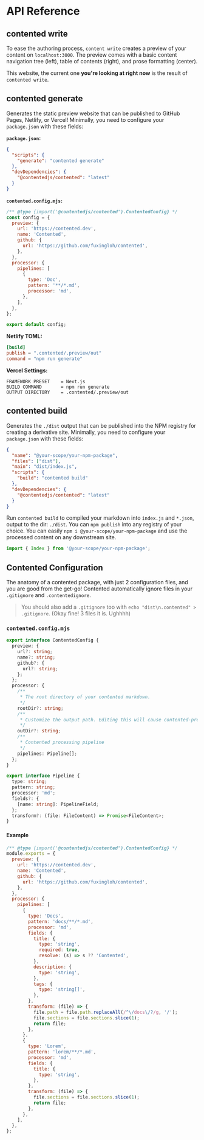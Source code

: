# API Reference

## contented write

To ease the authoring process, `content write` creates a preview of your content on `localhost:3000`. The preview comes
with a basic content navigation tree (left), table of contents (right), and prose formatting (center).

This website, the current one **you're looking at right now** is the result of `contented write`.

## contented generate

Generates the static preview website that can be published to GitHub Pages, Netlify, or Vercel! Minimally, you need to
configure your `package.json` with these fields:

**`package.json`:**

```json
{
  "scripts": {
    "generate": "contented generate"
  },
  "devDependencies": {
    "@contentedjs/contented": "latest"
  }
}
```

**`contented.config.mjs`:**

```js
/** @type {import('@contentedjs/contented').ContentedConfig} */
const config = {
  preview: {
    url: 'https://contented.dev',
    name: 'Contented',
    github: {
      url: 'https://github.com/fuxingloh/contented',
    },
  },
  processor: {
    pipelines: [
      {
        type: 'Doc',
        pattern: '**/*.md',
        processor: 'md',
      },
    ],
  },
};

export default config;
```

**Netlify TOML:**

```toml
[build]
publish = ".contented/.preview/out"
command = "npm run generate"
```

**Vercel Settings:**

```text
FRAMEWORK PRESET    = Next.js
BUILD COMMAND       = npm run generate
OUTPUT DIRECTORY    = .contented/.preview/out
```

## contented build

Generates the `./dist` output that can be published into the NPM registry for creating a derivative site. Minimally, you
need to configure your `package.json` with these fields:

```json
{
  "name": "@your-scope/your-npm-package",
  "files": ["dist"],
  "main": "dist/index.js",
  "scripts": {
    "build": "contented build"
  },
  "devDependencies": {
    "@contentedjs/contented": "latest"
  }
}
```

Run `contented build` to compiled your markdown into `index.js` and `*.json`, output to the dir: `./dist`.
You can `npm publish` into any registry of your choice. You can easily `npm i @your-scope/your-npm-package` and use the
processed content on any downstream site.

```js
import { Index } from '@your-scope/your-npm-package';
```

## Contented Configuration

The anatomy of a contented package, with just 2 configuration files, and you are good from the get-go! Contented
automatically ignore files in your `.gitignore` and `.contentedignore`.

> You should also add a `.gitignore` too with `echo "dist\n.contented" > .gitignore`. (Okay fine! 3 files it is. Ughhhh)

### `contented.config.mjs`

```typescript
export interface ContentedConfig {
  preview: {
    url?: string;
    name?: string;
    github?: {
      url?: string;
    };
  };
  processor: {
    /**
     * The root directory of your contented markdown.
     */
    rootDir?: string;
    /**
     * Customize the output path. Editing this will cause contented-preview to break.
     */
    outDir?: string;
    /**
     * Contented processing pipeline
     */
    pipelines: Pipeline[];
  };
}

export interface Pipeline {
  type: string;
  pattern: string;
  processor: 'md';
  fields?: {
    [name: string]: PipelineField;
  };
  transform?: (file: FileContent) => Promise<FileContent>;
}
```

#### Example

```js
/** @type {import('@contentedjs/contented').ContentedConfig} */
module.exports = {
  preview: {
    url: 'https://contented.dev',
    name: 'Contented',
    github: {
      url: 'https://github.com/fuxingloh/contented',
    },
  },
  processor: {
    pipelines: [
      {
        type: 'Docs',
        pattern: 'docs/**/*.md',
        processor: 'md',
        fields: {
          title: {
            type: 'string',
            required: true,
            resolve: (s) => s ?? 'Contented',
          },
          description: {
            type: 'string',
          },
          tags: {
            type: 'string[]',
          },
        },
        transform: (file) => {
          file.path = file.path.replaceAll(/^\/docs\/?/g, '/');
          file.sections = file.sections.slice(1);
          return file;
        },
      },
      {
        type: 'Lorem',
        pattern: 'lorem/**/*.md',
        processor: 'md',
        fields: {
          title: {
            type: 'string',
          },
        },
        transform: (file) => {
          file.sections = file.sections.slice(1);
          return file;
        },
      },
    ],
  },
};
```

